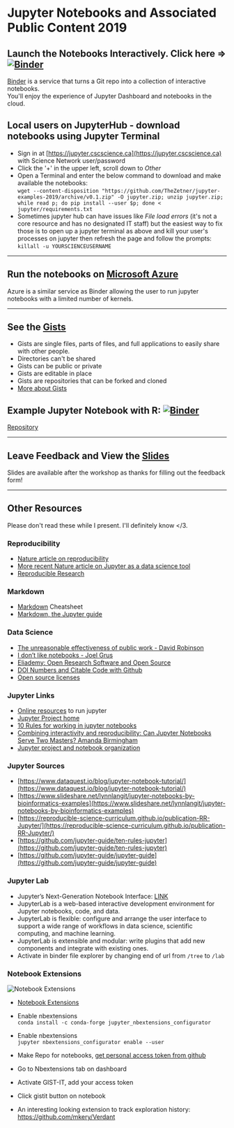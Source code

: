 Jupyter Notebooks and Associated Public Content 2019
===

## Launch the Notebooks Interactively. Click here => [![Binder](https://mybinder.org/badge_logo.svg)](https://mybinder.org/v2/gh/TheZetner/jupyter-examples-2019/master)

[Binder](https://gke.mybinder.org/) is a service that turns a Git repo into a collection of interactive notebooks.  
You'll enjoy the experience of Jupyter Dashboard and notebooks in the cloud.

## Local users on JupyterHub - download notebooks using Jupyter Terminal
* Sign in at [https://jupyter.cscscience.ca](https://jupyter.cscscience.ca) with Science Network user/password
* Click the '+' in the upper left, scroll down to _Other_
* Open a Terminal and enter the below command to download and make available the notebooks:  
```wget --content-disposition "https://github.com/TheZetner/jupyter-examples-2019/archive/v0.1.zip" -O jupyter.zip; unzip jupyter.zip; while read p; do pip install --user $p; done < jupyter/requirements.txt```
* Sometimes jupyter hub can have issues like _File load errors_ (it's not a core resource and has no designated IT staff) but the easiest way to fix those is to open up a jupyter terminal as above and kill your user's processes on jupyter then refresh the page and follow the prompts: ```killall -u YOURSCIENCEUSERNAME```

---
## Run the notebooks on [Microsoft Azure](https://notebooks.azure.com/TheZetner/projects/jupyter-examples-2019)

Azure is a similar service as Binder allowing the user to run jupyter notebooks with a limited number of kernels.

---

## See the [Gists](https://gist.github.com/TheZetner) 
* Gists are single files, parts of files, and full applications to easily share with other people. 
* Directories can't be shared 
* Gists can be public or private
* Gists are editable in place
* Gists are repositories that can be forked and cloned
* [More about Gists](https://help.github.com/en/articles/about-gists)

## Example Jupyter Notebook with R: [![Binder](http://mybinder.org/badge_logo.svg)](http://mybinder.org/v2/gh/binder-examples/r/master?filepath=index.ipynb)

[Repository](https://github.com/binder-examples/r)

---

## Leave Feedback and View the [Slides](https://forms.gle/MTRRMaa3ScVGNWYu9)
Slides are available after the workshop as thanks for filling out the feedback form!

---

## Other Resources
Please don't read these while I present. I'll definitely know </3.

### Reproducibility
*   [Nature article on reproducibility](https://www.nature.com/news/1-500-scientists-lift-the-lid-on-reproducibility-1.19970)
*   [More recent Nature article on Jupyter as a data science tool](https://www.nature.com/articles/d41586-018-07196-1)
*   [Reproducible Research](https://github.com/Reproducible-Science-Curriculum/introduction-RR-Jupyter/blob/gh-pages/notebooks/Intro-to-reproducible-research.ipynb)


### Markdown 

*   [Markdown](https://github.com/adam-p/markdown-here/wiki/Markdown-Cheatsheet) Cheatsheet
*   [Markdown, the Jupyter guide](https://medium.com/ibm-data-science-experience/markdown-for-jupyter-notebooks-cheatsheet-386c05aeebed)


### Data Science

*   [The unreasonable effectiveness of public work - David Robinson](https://resources.rstudio.com/rstudio-conf-2019/the-unreasonable-effectiveness-of-public-work)
*   [I don’t like notebooks - Joel Grus](https://docs.google.com/presentation/d/1n2RlMdmv1p25Xy5thJUhkKGvjtV-dkAIsUXP-AL4ffI/edit#slide=id.g37ce315c78_0_13)
*   [Eliademy: Open Research Software and Open Source](https://eliademy.com/catalog/oer/module-5-open-research-software-and-open-source.html)
*   [DOI Numbers and Citable Code with Github](https://guides.github.com/activities/citable-code/)
*   [Open source licenses](https://opensource.org/licenses)


### Jupyter Links

*   [Online resources](https://www.dataschool.io/cloud-services-for-jupyter-notebook/#howtochoosetherightserviceforyou) to run jupyter
*   [Jupyter Project home](https://jupyter.org/)
*   [10 Rules for working in jupyter notebooks](https://github.com/jupyter-guide/ten-rules-jupyter)
*   [Combining interactivity and reproducibility: Can Jupyter Notebooks Serve Two Masters? Amanda Birmingham](http://compbio.ucsd.edu/wp-content/uploads/2018/07/20180405_can_jupyter_notebooks_serve_two_masters_flattened.pdf)
*   [Jupyter project and notebook organization](https://pbpython.com/notebook-process.html)


### Jupyter Sources

*   [https://www.dataquest.io/blog/jupyter-notebook-tutorial/](https://www.dataquest.io/blog/jupyter-notebook-tutorial/)
*   [https://www.slideshare.net/lynnlangit/jupyter-notebooks-by-bioinformatics-examples](https://www.slideshare.net/lynnlangit/jupyter-notebooks-by-bioinformatics-examples)
*   [https://reproducible-science-curriculum.github.io/publication-RR-Jupyter/](https://reproducible-science-curriculum.github.io/publication-RR-Jupyter/)
*   [https://github.com/jupyter-guide/ten-rules-jupyter](https://github.com/jupyter-guide/ten-rules-jupyter)
*   [https://github.com/jupyter-guide/jupyter-guide](https://github.com/jupyter-guide/jupyter-guide)

### Jupyter Lab

*   Jupyter’s Next-Generation Notebook Interface: [LINK](https://blog.jupyter.org/jupyterlab-is-ready-for-users-5a6f039b8906)
*   JupyterLab is a web-based interactive development environment for Jupyter notebooks, code, and data.
*   JupyterLab is flexible: configure and arrange the user interface to support a wide range of workflows in data science, scientific computing, and machine learning. 
*   JupyterLab is extensible and modular: write plugins that add new components and integrate with existing ones.
*   Activate in binder file explorer by changing end of url from ```/tree``` to ```/lab```

### Notebook Extensions

![Notebook Extensions](https://miro.medium.com/max/1000/1*hRhdOuS-4NxEyd4Yqlzwxg.png)
*   [Notebook Extensions](https://towardsdatascience.com/jupyter-notebook-extensions-517fa69d2231)
*   Enable nbextensions  
    ```conda install -c conda-forge jupyter_nbextensions_configurator```
*   Enable nbextensions  
    ```jupyter nbextensions_configurator enable --user```
*   Make Repo for notebooks, [get personal access token from github](https://help.github.com/en/articlescreating-a-personal-access-token-for-the-command-line)
*   Go to Nbextensions tab on dashboard
*   Activate GIST-IT, add your access token
*   Click gistit button on notebook

* An interesting looking extension to track exploration history: https://github.com/mkery/Verdant
